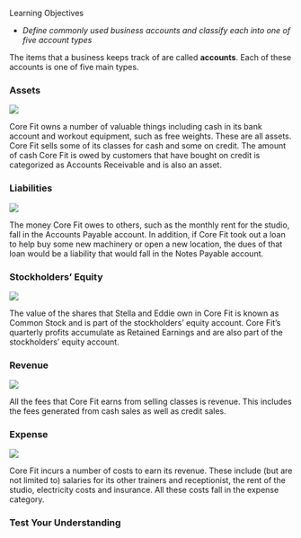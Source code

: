 Learning Objectives

  - *Define commonly used business accounts and classify each into one of five account types*

The items that a business keeps track of are called **accounts**. Each of these accounts is one of five main types.

### Assets

![](./Chapter_1_Introduction_to_business_and_accounting_concepts/media/02_Accounts/image1.png)

Core Fit owns a number of valuable things including cash in its bank account and workout equipment, such as free weights. These are all assets. Core Fit sells some of its classes for cash and some on credit. The amount of cash Core Fit is owed by customers that have bought on credit is categorized as Accounts Receivable and is also an asset.

### Liabilities

![](./Chapter_1_Introduction_to_business_and_accounting_concepts/media/02_Accounts/image2.png)

The money Core Fit owes to others, such as the monthly rent for the studio, fall in the Accounts Payable account. In addition, if Core Fit took out a loan to help buy some new machinery or open a new location, the dues of that loan would be a liability that would fall in the Notes Payable account.

### Stockholders’ Equity

![](./Chapter_1_Introduction_to_business_and_accounting_concepts/media/02_Accounts/image3.png)

The value of the shares that Stella and Eddie own in Core Fit is known as Common Stock and is part of the stockholders’ equity account. Core Fit’s quarterly profits accumulate as Retained Earnings and are also part of the stockholders’ equity account.

### Revenue

![](./Chapter_1_Introduction_to_business_and_accounting_concepts/media/02_Accounts/image4.png)

All the fees that Core Fit earns from selling classes is revenue. This includes the fees generated from cash sales as well as credit sales.

### Expense

![](./Chapter_1_Introduction_to_business_and_accounting_concepts/media/02_Accounts/image5.png)

Core Fit incurs a number of costs to earn its revenue. These include (but are not limited to) salaries for its other trainers and receptionist, the rent of the studio, electricity costs and insurance. All these costs fall in the expense category.

### Test Your Understanding 

